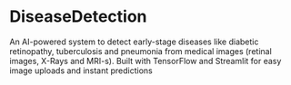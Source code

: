 # DiseaseDetection
An AI-powered system to detect early-stage diseases like diabetic retinopathy, tuberculosis and pneumonia from medical images (retinal images, X-Rays and MRI-s). Built with TensorFlow and Streamlit for easy image uploads and instant predictions
